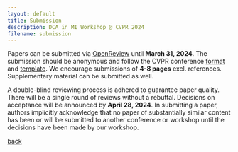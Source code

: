 ```yaml
---
layout: default
title: Submission
description: DCA in MI Workshop @ CVPR 2024
filename: submission
---
```


Papers can be submitted via [OpenReview](https://openreview.net/group?id=thecvf.com/CVPR/2024/Workshop/DCAMI) until **March 31, 2024**. The submission should be anonymous and follow the CVPR conference [format](https://cvpr.thecvf.com/Conferences/2024/AuthorGuidelines) and [template](https://github.com/cvpr-org/author-kit/releases). We encourage submissions of **4-8 pages** excl. references. Supplementary material can be submitted as well.

A double-blind reviewing process is adhered to guarantee paper quality. There will be a single round of reviews without a rebuttal. Decisions on acceptance will be announced by **April 28, 2024**. In submitting a paper, authors implicitly acknowledge that no paper of substantially similar content has been or will be submitted to another conference or workshop until the decisions have been made by our workshop.

[back](./)
